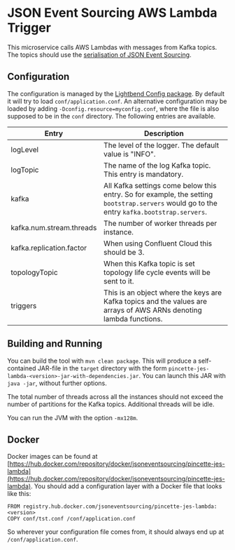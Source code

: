 # JSON Event Sourcing AWS Lambda Trigger

This microservice calls AWS Lambdas with messages from Kafka topics. The topics should use the [serialisation of JSON Event Sourcing](https://www.javadoc.io/static/net.pincette/pincette-jes-util/1.1.3/net/pincette/jes/util/JsonSerde.html).

## Configuration

The configuration is managed by the 
[Lightbend Config package](https://github.com/lightbend/config). By default it will try to load ```conf/application.conf```. An alternative configuration may be loaded by adding ```-Dconfig.resource=myconfig.conf```, where the file is also supposed to be in the ```conf``` directory. The following entries are available.

|Entry|Description|
|---|---|
|logLevel|The level of the logger. The default value is "INFO".|
|logTopic|The name of the log Kafka topic. This entry is mandatory.|
|kafka|All Kafka settings come below this entry. So for example, the setting ```bootstrap.servers``` would go to the entry ```kafka.bootstrap.servers```.|
|kafka.num.stream.threads|The number of worker threads per instance.|
|kafka.replication.factor|When using Confluent Cloud this should be 3.|
|topologyTopic|When this Kafka topic is set topology life cycle events will be sent to it.|
|triggers|This is an object where the keys are Kafka topics and the values are arrays of AWS ARNs denoting lambda functions.|

## Building and Running

You can build the tool with ```mvn clean package```. This will produce a self-contained JAR-file in the ```target``` directory with the form ```pincette-jes-lambda-<version>-jar-with-dependencies.jar```. You can launch this JAR with ```java -jar```, without further options.

The total number of threads across all the instances should not exceed the number of partitions for the Kafka topics. Additional threads will be idle.

You can run the JVM with the option ```-mx128m```.

## Docker

Docker images can be found at [https://hub.docker.com/repository/docker/jsoneventsourcing/pincette-jes-lambda](https://hub.docker.com/repository/docker/jsoneventsourcing/pincette-jes-lambda). You should add a configuration layer with a Docker file that looks like this:

```
FROM registry.hub.docker.com/jsoneventsourcing/pincette-jes-lambda:<version>
COPY conf/tst.conf /conf/application.conf
```

So wherever your configuration file comes from, it should always end up at ```/conf/application.conf```.
